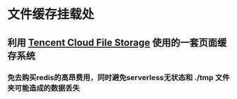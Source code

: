 # 文件缓存挂载处

## 利用 [Tencent Cloud File Storage](!https://cloud.tencent.com/document/product/582/9127) 使用的一套页面缓存系统

### 免去购买redis的高昂费用，同时避免serverless无状态和 ./tmp 文件夹可能造成的数据丢失
